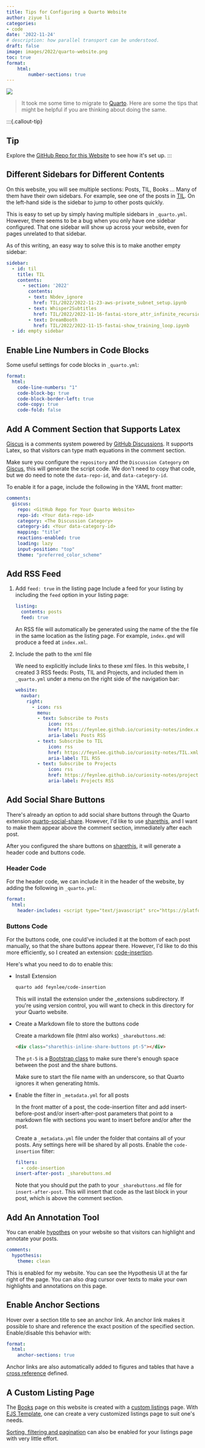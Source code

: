 ```yaml
---
title: Tips for Configuring a Quarto Website
author: ziyue li
categories:
- code
date: '2022-11-24'
# description: how parallel transport can be understood.
draft: false
image: images/2022/quarto-website.png
toc: true
format:
    html:
        number-sections: true
---
```


![](images/2022/quarto-website.png)

>It took me some time to migrate to [Quarto](https://quarto.org).
>Here are some the tips that might be helpful if you are thinking about doing the same.

:::{.callout-tip}

## Tip

Explore the [GitHub Repo for this Website](https://github.com/feynlee/curiosity-notes) to see how it's set up.
:::

## Different Sidebars for Different Contents

On this website, you will see multiple sections: Posts, TIL, Books ...
Many of them have their own sidebars.
For example, see one of the posts in [TIL](https://feynlee.github.io/curiosity-notes/TIL/2022/2022-11-23-aws-private_subnet_setup.html).
On the left-hand side is the sidebar to jump to other posts quickly.

<!-- ![](images/2022/sidebars.png){width=50%, fig-align=center} -->


This is easy to set up by simply having multiple sidebars in `_quarto.yml`.
However, there seems to be a bug when you only have one sidebar configured.
That one sidebar will show up across your website, even for pages unrelated to that sidebar.

As of this writing, an easy way to solve this is to make another empty sidebar:

```yml
sidebar:
  - id: til
    title: TIL
    contents:
      - section: '2022'
        contents:
        - text: Nbdev_ignore
          href: TIL/2022/2022-11-23-aws-private_subnet_setup.ipynb
        - text: Whisper2Subtitles
          href: TIL/2022/2022-11-16-fastai-store_attr_infinite_recursion.ipynb
        - text: DreamBooth
          href: TIL/2022/2022-11-15-fastai-show_training_loop.ipynb
  - id: empty sidebar
```


## Enable Line Numbers in Code Blocks

Some useful settings for code blocks in `_quarto.yml`:

```yml
format:
  html:
    code-line-numbers: "1"
    code-block-bg: true
    code-block-border-left: true
    code-copy: true
    code-fold: false
```

## Add A Comment Section that Supports Latex

<!-- ![](images/2022/giscus.png){width=50%, fig-align=center} -->

[Giscus](https://giscus.app) is a comments system powered by [GitHub Discussions](https://docs.github.com/en/discussions).
It supports Latex, so that visitors can type math equations in the comment section.

Make sure you configure the `repository` and the `Discussion Category` on [Giscus](https://giscus.app), this will generate the script code.
We don't need to copy that code, but we do need to note the `data-repo-id`, and `data-category-id`.

To enable it for a page, include the following in the YAML front matter:

```yml
comments:
  giscus:
    repo: <GitHub Repo for Your Quarto Website>
    repo-id: <Your data-repo-id>
    category: <The Discussion Category>
    category-id: <Your data-category-id>
    mapping: "title"
    reactions-enabled: true
    loading: lazy
    input-position: "top"
    theme: "preferred_color_scheme"
```

## Add RSS Feed

<!-- ![rss](images/2022/rss.png){width=50%, fig-align=center} -->

1. Add `feed: true` in the listing page
    Include a feed for your listing by including the `feed` option in your listing page:

    ```yml
    listing:
      contents: posts
      feed: true
    ```

    An RSS file will automatically be generated using the name of the the file in the same location as the listing page. For example, `index.qmd` will produce a feed at `index.xml`.

2. Include the path to the xml file

    We need to explicitly include links to these xml files.
    In this website, I created 3 RSS feeds: Posts, TIL and Projects, and included them in `_quarto.yml` under a menu on the right side of the navigation bar:

    ```yml
    website:
      navbar:
        right:
          - icon: rss
            menu:
            - text: Subscribe to Posts
                icon: rss
                href: https://feynlee.github.io/curiosity-notes/index.xml
                aria-label: Posts RSS
            - text: Subscribe to TIL
                icon: rss
                href: https://feynlee.github.io/curiosity-notes/TIL.xml
                aria-label: TIL RSS
            - text: Subscribe to Projects
                icon: rss
                href: https://feynlee.github.io/curiosity-notes/projects.xml
                aria-label: Projects RSS
    ```

## Add Social Share Buttons

<!-- ![rss](images/2022/sharebuttons.png){width=50%, fig-align=center} -->

There's already an option to add social share buttons through the Quarto extension [quarto-social-share](https://github.com/schochastics/quarto-social-share).
However, I'd like to use [sharethis](https://sharethis.com), and I want to make them appear above the comment section, immediately after each post.

After you configured the share buttons on [sharethis](https://sharethis.com), it will generate a header code and buttons code.

### Header Code

For the header code, we can include it in the header of the website, by adding the following in `_quarto.yml`:

```yml
format:
  html:
    header-includes: <script type="text/javascript" src="https://platform-api.sharethis.com/js/sharethis.js#property=**************&product=inline-share-buttons&source=platform" async="async"></script>
```

### Buttons Code

For the buttons code, one could've included it at the bottom of each post manually, so that the share buttons appear there.
However, I'd like to do this more efficiently, so I created an extension: [code-insertion](https://github.com/feynlee/code-insertion).

Here's what you need to do to enable this:

- Install Extension

  ```sh
  quarto add feynlee/code-insertion
  ```

  This will install the extension under the _extensions subdirectory. If you're using version control, you will want to check in this directory for your Quarto website.

- Create a Markdown file to store the buttons code

  Create a markdown file (html also works) `_sharebuttons.md`:

  ```md
  <div class="sharethis-inline-share-buttons pt-5"></div>
  ```

  The `pt-5` is a [Bootstrap class](https://getbootstrap.com/docs/4.0/utilities/spacing/#examples) to make sure there's enough space between the post and the share buttons.

  Make sure to start the file name with an underscore, so that Quarto ignores it when generating htmls.

- Enable the filter in `_metadata.yml` for all posts

  In the front matter of a post, the code-insertion filter and add insert-before-post and/or insert-after-post parameters that point to a markdown file with sections you want to insert before and/or after the post.

  Create a `_metadata.yml` file under the folder that contains all of your posts.
  Any settings here will be shared by all posts.
  Enable the `code-insertion` filter:

  ```yml
  filters:
    - code-insertion
  insert-after-post: _sharebuttons.md
  ```

  Note that you should put the path to your `_sharebuttons.md` file for `insert-after-post`.
  This will insert that code as the last block in your post, which is above the comment section.

## Add An Annotation Tool

You can enable [hypothes](https://web.hypothes.is) on your website so that visitors can highlight and annotate your posts.

```yml
comments:
  hypothesis:
    theme: clean
```

This is enabled for my website.
You can see the Hypothesis UI at the far right of the page.
You can also drag cursor over texts to make your own highlights and annotations on this page.

## Enable Anchor Sections

Hover over a section title to see an anchor link.
An anchor link makes it possible to share and reference the exact position of the specified section.
Enable/disable this behavior with:

```yml
format:
  html:
    anchor-sections: true
```

Anchor links are also automatically added to figures and tables that have a [cross reference](https://quarto.org/docs/authoring/cross-references.html) defined.

## A Custom Listing Page

The [Books](https://feynlee.github.io/curiosity-notes/books/books.html) page on this website is created with a [custom listings](https://quarto.org/docs/websites/website-listings-custom.html) page.
With [EJS Template](https://ejs.co), one can create a very customized listings page to suit one's needs.

[Sorting, filtering and pagination](https://quarto.org/docs/websites/website-listings-custom.html#sorting-filtering-and-pagination) can also be enabled for your listings page with very little effort.

